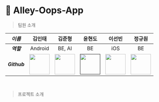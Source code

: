 # 🏀 Alley-Oops-App
> 팀원 소개
  
| _이름_ | 김인태 | 김준형 | 윤현도 | 이선빈 | 정규원 |
|:-----:|:----:|:-----:|:----:|:----:|:-----:|
| ___역할___ | Android | BE, AI | BE | iOS | BE |
| ___Github___ | <a href="https://github.com/HaeBun"><img src="https://avatars.githubusercontent.com/u/62525605?v=4" width="64" height="64"></a> | <a href="https://github.com/JHZLO"><img src="https://avatars.githubusercontent.com/u/105791673?v=4" width="64" height="64"></a> | <a href=""><img src="" width="64" height="64"></a> | <a href="https://github.com/vincent8-8"><img src="https://avatars.githubusercontent.com/u/156335932?v=4" width="64" height="64"></a> | <a href="https://github.com/digitpic"><img src="https://avatars.githubusercontent.com/u/63178849?v=4" width="64" height="64"></a> |
<br>

> 프로젝트 소개
